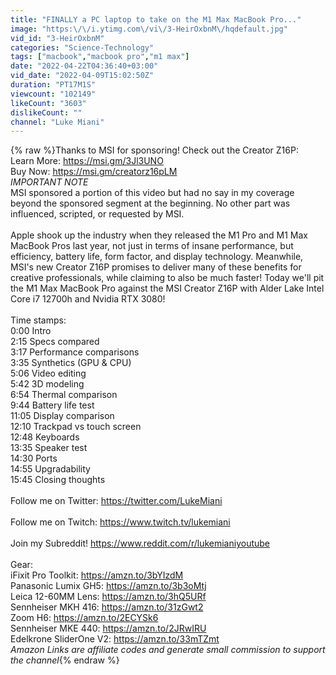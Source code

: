 ```yaml
---
title: "FINALLY a PC laptop to take on the M1 Max MacBook Pro..."
image: "https:\/\/i.ytimg.com\/vi\/3-HeirOxbnM\/hqdefault.jpg"
vid_id: "3-HeirOxbnM"
categories: "Science-Technology"
tags: ["macbook","macbook pro","m1 max"]
date: "2022-04-22T04:36:40+03:00"
vid_date: "2022-04-09T15:02:50Z"
duration: "PT17M1S"
viewcount: "102149"
likeCount: "3603"
dislikeCount: ""
channel: "Luke Miani"
---
```

{% raw %}Thanks to MSI for sponsoring! Check out the Creator Z16P:<br />Learn More: <a rel="nofollow" target="blank" href="https://msi.gm/3Jl3UNO">https://msi.gm/3Jl3UNO</a><br />Buy Now: <a rel="nofollow" target="blank" href="https://msi.gm/creatorz16pLM">https://msi.gm/creatorz16pLM</a><br />*IMPORTANT NOTE*<br />MSI sponsored a portion of this video but had no say in my coverage beyond the sponsored segment at the beginning. No other part was influenced, scripted, or requested by MSI.<br /><br />Apple shook up the industry when they released the M1 Pro and M1 Max MacBook Pros last year, not just in terms of insane performance, but efficiency, battery life, form factor, and display technology. Meanwhile, MSI's new Creator Z16P promises to deliver many of these benefits for creative professionals, while claiming to also be much faster! Today we'll pit the M1 Max MacBook Pro against the MSI Creator Z16P with Alder Lake Intel Core i7 12700h and Nvidia RTX 3080!<br /><br />Time stamps:<br />0:00 Intro<br />2:15 Specs compared<br />3:17 Performance comparisons<br />3:35 Synthetics (GPU &amp; CPU)<br />5:06 Video editing<br />5:42 3D modeling<br />6:54 Thermal comparison<br />9:44 Battery life test<br />11:05 Display comparison<br />12:10 Trackpad vs touch screen<br />12:48 Keyboards<br />13:35 Speaker test<br />14:30 Ports<br />14:55 Upgradability<br />15:45 Closing thoughts<br /><br />Follow me on Twitter: <a rel="nofollow" target="blank" href="https://twitter.com/LukeMiani">https://twitter.com/LukeMiani</a><br /><br />Follow me on Twitch: <a rel="nofollow" target="blank" href="https://www.twitch.tv/lukemiani">https://www.twitch.tv/lukemiani</a><br /><br />Join my Subreddit! <a rel="nofollow" target="blank" href="https://www.reddit.com/r/lukemianiyoutube">https://www.reddit.com/r/lukemianiyoutube</a><br /><br />Gear: <br />iFixit Pro Toolkit: <a rel="nofollow" target="blank" href="https://amzn.to/3bYIzdM">https://amzn.to/3bYIzdM</a><br />Panasonic Lumix GH5: <a rel="nofollow" target="blank" href="https://amzn.to/3b3oMtj">https://amzn.to/3b3oMtj</a><br />Leica 12-60MM Lens: <a rel="nofollow" target="blank" href="https://amzn.to/3hQ5URf">https://amzn.to/3hQ5URf</a><br />Sennheiser MKH 416: <a rel="nofollow" target="blank" href="https://amzn.to/31zGwt2">https://amzn.to/31zGwt2</a> <br />Zoom H6: <a rel="nofollow" target="blank" href="https://amzn.to/2ECYSk6">https://amzn.to/2ECYSk6</a><br />Sennheiser MKE 440: <a rel="nofollow" target="blank" href="https://amzn.to/2JRwIRU">https://amzn.to/2JRwIRU</a><br />Edelkrone SliderOne V2: <a rel="nofollow" target="blank" href="https://amzn.to/33mTZmt">https://amzn.to/33mTZmt</a><br />*Amazon Links are affiliate codes and generate small commission to support the channel*{% endraw %}
